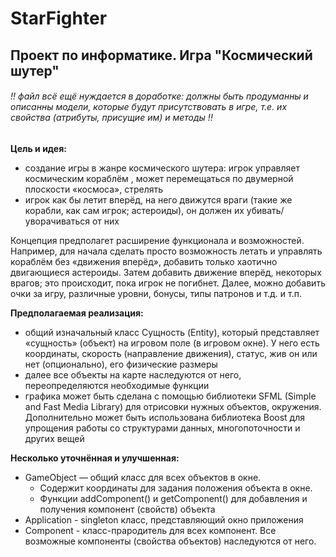 # StarFighter
## Проект по информатике. Игра "Космический шутер"
###### !! файл всё ещё нуждается в доработке: должны быть продуманны и описанны модели, которые будут присутствовать в игре, т.е. их свойства (атрибуты, присущие им) и методы !!

**Цель и идея:**
* создание игры в жанре космического шутера: игрок управляет космическим кораблём , может перемещаться по двумерной плоскости «космоса», стрелять
* игрок как бы летит вперёд, на него движутся враги (такие же корабли, как сам игрок; астероиды), он должен их убивать/уворачиваться от них
 
 Концепция предполагет расширение функционала и возможностей. Например, для начала сделать просто возможность летать и управлять кораблём без «движения вперёд», добавить только хаотично двигающиеся астероиды. Затем добавить движение вперёд, некоторых врагов; это происходит, пока игрок не погибнет. Далее, можно добавить очки за игру, различные уровни, бонусы, типы патронов и т.д. и т.п. 

**Предполагаемая реализация:**
* общий изначальный класс Сущность (Entity), который представляет «сущность» (объект) на игровом поле (в игровом окне). У него есть координаты, скорость (направление движения), статус, жив он или нет (опционально), его физические размеры
* далее все объекты на карте наследуются от него, переопределяются необходимые функции
* графика может быть сделана с помощью библиотеки SFML (Simple and Fast Media Library) для отрисовки нужных объектов, окружения. Дополнительно может быть использована библиотека Boost для упрощения работы со структурами данных, многопоточности и других вещей

**Несколько уточнённая и улучшенная:**
* GameObject — общий класс для всех объектов в окне.
  + Содержит координаты для задания положения объекта в окне.
  + Функции addComponent() и getComponent() для добавления и получения компонент (свойств) объекта
* Application - singleton класс, представляющий окно приложения
* Component - класс-прародитель для всех компонент. Все возможные компоненты (свойства объектов) наследуются от него. 
